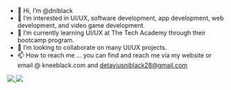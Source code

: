 - 👋 Hi, I’m @dniblack
- 👀 I’m interested in UI/UX, software development, app development, web development, and video game development.
- 🌱 I’m currently learning UI/UX at The Tech Academy through their bootcamp program.
- 💞️ I’m looking to collaborate on many UI/UX projects.
- 📫 How to reach me ... you can find and reach me via my website or email @ kneeblack.com and detaviusniblack28@gmail.com

<!---
dniblack/dniblack is a ✨ special ✨ repository because its `README.md` (this file) appears on your GitHub profile.
You can click the Preview link to take a look at your changes.
--->

<div>
  <a href='#'>
<img src="https://github-readme-stats.vercel.app/api?username=USERNAME&count_private=true&show_icons=true&icon_color=222&title_color=0366d6&text_color=586069&bg_color=fff&hide=issues&hide_border=true&include_all_commits=true" />
  </a>
 <a href='#'> 
<img src="https://github-readme-stats.vercel.app/api/top-langs/?username=USERNAME&text_color=586069&layout=compact&hide_border=true&bg_color=fff&title_color=0366d6&count_private=true&include_all_commits=true" />
  </a>
</div>
